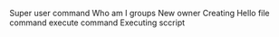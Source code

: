 Super user command
Who am I
groups
New owner
Creating Hello file command
execute command
Executing sccript
